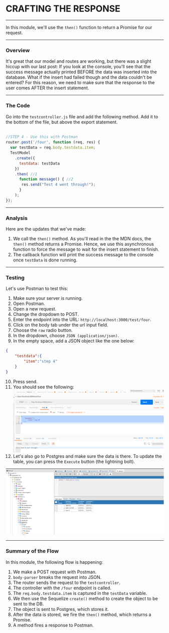 # CRAFTING THE RESPONSE
---
In this module, we'll use the `then()` function to return a Promise for our request.

<hr />

### Overview
It's great that our model and routes are working, but there was a slight hiccup with our last post: If you look at the console, you'll see that the success message actually printed BEFORE the data was inserted into the database. What if the insert had failed though and the data couldn't be entered? For this reason, we need to make sure that the response to the user comes AFTER the insert statement. 

<hr>

### The Code
Go into the `testcontroller.js` file and add the following method. Add it to the bottom of the file, but above the export statement. 
```js

//STEP 4 - Use this with Postman
router.post('/four', function (req, res) {
  var testData = req.body.testdata.item;
  TestModel
    .create({
      testdata: testData
    })
    .then( //1
      function message() { //2
       res.send("Test 4 went through!");
      }
    );
});

```
<hr />

### Analysis
Here are the updates that we've made:
1. We call the `then()` method. As you'll read in the the MDN docs, the `then()` method returns a Promise. Hence, we use this asynchronous function to force the message to wait for the insert statement to finish.
2. The callback function will print the success message to the console once `testData` is done running.

<hr />

### Testing
Let's use Postman to test this:
1. Make sure your server is running.
2. Open Postman.
3. Open a new request. 
4. Change the dropdown to POST.
5. Enter the endpoint into the URL: `http://localhost:3000/test/four`.
6. Click on the body tab under the url input field.
7. Choose the `raw` radio button. 
8. In the dropdown, choose `JSON (application/json)`.
9. In the empty space, add a JSON object like the one below:
```json
{
    "testdata":{
        "item":"step 4"
    }
}
```
10. Press send.
11. You should see the following:
![screenshot](assets/04-postman.PNG)
12. Let's also go to Postgres and make sure the data is there. To update the table, you can press the `Execute` button (the lightning bolt). 

![screenshot](assets/04-pg-admin.PNG)

<hr />

### Summary of the Flow
In this module, the following flow is happening:
1. We make a POST request with Postman.
2. `body-parser` breaks the request into JSON.
3. The router sends the request to the `testcontroller`.
4. The controller with the `/four` endpoint is called.
5. The `req.body.testdata.item` is captured in the `testData` variable. 
6. We then use the Sequelize `create()` method to create the object to be sent to the DB.
7. The object is sent to Postgres, which stores it. 
8. After the data is stored, we fire the `then()` method, which returns a Promise.
9. A method fires a response to Postman.


